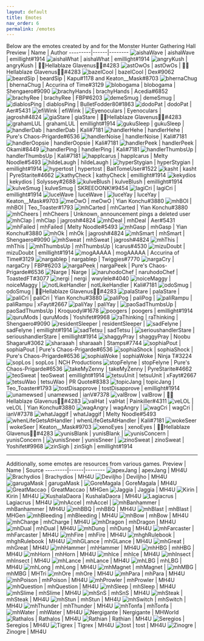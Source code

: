```yaml
---
layout: default
title: Emotes
nav_order: 6
permalink: /emotes
---
```


Below are the emotes created by and for the Monster Hunter Gathering Hall
 Preview | Name | Author 
---------|------|--------
![aishaWave](https://cdn.discordapp.com/emojis/659905680068575235.png) | aishaWave | emillight#1914
![aishaWhat](https://cdn.discordapp.com/emojis/788888375423401985.png) | aishaWhat | emillight#1914
![angryKush](https://cdn.discordapp.com/emojis/546495536136454154.png) | angryKush | 🚬🌿Hellablaze Glavenus🌿🚬#4283
![astOwOs](https://cdn.discordapp.com/emojis/546495536166076417.png) | astOwOs | 🚬🌿Hellablaze Glavenus🌿🚬#4283
![bazelCool](https://cdn.discordapp.com/emojis/597646773590425616.png) | bazelCool | Dex#9062
![beardSip](https://cdn.discordapp.com/emojis/659905683470286873.png) | beardSip | Kapu#1178 and Keaton__Mask#8703
![bhernaChug](https://cdn.discordapp.com/emojis/717882055408484453.png) | bhernaChug | Accurina of Time#3129
![blobogama](https://cdn.discordapp.com/emojis/546495536665198602.png) | blobogama | Shengaero#9090
![brachyHands](https://cdn.discordapp.com/emojis/717882055610073148.png) | brachyHands | Acedia#6852
![brachyRee](https://cdn.discordapp.com/emojis/788888382091689994.png) | brachyRee | FBP#6203
![demeSmug](https://cdn.discordapp.com/emojis/660183689702932493.png) | demeSmug | 
![diablosPing](https://cdn.discordapp.com/emojis/659905720539545613.png) | diablosPing | BulletFodder80#1863
![dodoPat](https://cdn.discordapp.com/emojis/546495536673325086.png) | dodoPat | Aer#5431
![efiWink](https://cdn.discordapp.com/emojis/659905761752645651.png) | efiWink | 
![Eyenoculars](https://cdn.discordapp.com/emojis/374250960236838922.png) | Eyenoculars | jagrosh#4824
![giaStare](https://cdn.discordapp.com/emojis/597646774148136970.png) | giaStare | 🚬🌿Hellablaze Glavenus🌿🚬#4283
![grahamLUL](https://cdn.discordapp.com/emojis/717882053277909063.png) | grahamLUL | emillight#1914
![gukuSleep](https://cdn.discordapp.com/emojis/659905689220677653.png) | gukuSleep | 
![handlerDab](https://cdn.discordapp.com/emojis/788888382079369226.png) | handlerDab | Kali#7181
![handlerHehe](https://cdn.discordapp.com/emojis/717882055182254191.png) | handlerHehe | Pure's Chaos-Prigarde#6536
![handlerNoise](https://cdn.discordapp.com/emojis/788888382037819422.png) | handlerNoise | Kali#7181
![handlerOopsie](https://cdn.discordapp.com/emojis/659905750579281921.png) | handlerOopsie | Kali#7181
![handlerPeek](https://cdn.discordapp.com/emojis/788888384906461185.png) | handlerPeek | Okami#8449
![handlerPing](https://cdn.discordapp.com/emojis/788888382024450099.png) | handlerPing | Kali#7181
![handlerThumbsUp](https://cdn.discordapp.com/emojis/659905748276609024.png) | handlerThumbsUp | Kali#7181
![happIcarus](https://cdn.discordapp.com/emojis/281963678591352834.png) | happIcarus | Melty Noodle#5493
![hildeLaugh](https://cdn.discordapp.com/emojis/788888377109118997.png) | hildeLaugh | 
![hyperStygian](https://cdn.discordapp.com/emojis/659905766769295373.png) | hyperStygian | emillight#1914
![hypertost](https://cdn.discordapp.com/emojis/659905860201480230.png) | hypertost | BaitTomeUser#1522
![kasht](https://cdn.discordapp.com/emojis/659907149580861460.png) | kasht | PyreStarite#4662
![kathyCheck](https://cdn.discordapp.com/emojis/659905764101718017.png) | kathyCheck | emillight#1914
![kekydios](https://cdn.discordapp.com/emojis/546495536392437811.png) | kekydios | Solyssey#2688
![kulveBlush](https://cdn.discordapp.com/emojis/659905764139335698.png) | kulveBlush | emillight#1914
![kulveSmug](https://cdn.discordapp.com/emojis/788888381089513512.png) | kulveSmug | SKREEOONK!#9454
![lagiCri](https://cdn.discordapp.com/emojis/717882052619534367.png) | lagiCri | emillight#1914
![luceWave](https://cdn.discordapp.com/emojis/717882051151265889.png) | luceWave | 
![luceYay](https://cdn.discordapp.com/emojis/597646774017982465.png) | luceYay | Keaton__Mask#9703
![meOwO](https://cdn.discordapp.com/emojis/546495536266477569.png) | meOwO | Yian Konchu#3880
![mhBOI](https://cdn.discordapp.com/emojis/717882049566081066.png) | mhBOI | Teo_Toaster#1793
![mhCarted](https://cdn.discordapp.com/emojis/546495536241311775.png) | mhCarted | Yian Konchu#3880
![mhCheers](https://cdn.discordapp.com/emojis/597646773833695232.png) | mhCheers | Unknown, announcement pings a deleted user
![mhClap](https://cdn.discordapp.com/emojis/546495536748822538.png) | mhClap | jagrosh#4824
![mhDeal](https://cdn.discordapp.com/emojis/546495536002367488.png) | mhDeal | Aer#5431
![mhFailed](https://cdn.discordapp.com/emojis/374256883588005908.png) | mhFailed | Melty Noodle#5493
![mhGasp](https://cdn.discordapp.com/emojis/546495536530849834.png) | mhGasp | Yian Konchu#3880
![mhOk](https://cdn.discordapp.com/emojis/546495536363208725.png) | mhOk | jagrosh#4824
![mhSmart](https://cdn.discordapp.com/emojis/597646773892415516.png) | mhSmart | Shengaero#9090
![mhSweat](https://cdn.discordapp.com/emojis/546495536660742159.png) | mhSweat | jagrosh#4824
![mhThis](https://cdn.discordapp.com/emojis/374250960010215426.png) | mhThis | 
![mhThumbsUp](https://cdn.discordapp.com/emojis/546495536698621952.png) | mhThumbsUp | Icarus#4530
![mizuDoubt](https://cdn.discordapp.com/emojis/788888380007120946.png) | mizuDoubt | emillight#1914
![mogAAAAA](https://cdn.discordapp.com/emojis/659905734896517130.png) | mogAAAAA | Accurina of Time#3129
![nargablep](https://cdn.discordapp.com/emojis/717882052170743890.png) | nargablep | Twiggies#7770
![nargaCry](https://cdn.discordapp.com/emojis/788888380855418880.png) | nargaCry | FBP#6203
![nargaPeek](https://cdn.discordapp.com/emojis/659907218321440790.png) | nargaPeek | Pure's Chaos-Prigarde#6536
![Narge](https://cdn.discordapp.com/emojis/374256883588005918.png) | Narge | 
![naruhodoChef](https://cdn.discordapp.com/emojis/717882049587052555.png) | naruhodoChef | ToastedFT#3077
![nergi](https://cdn.discordapp.com/emojis/659907222964404283.png) | nergi | wwylele#4040
![noiceMaggy](https://cdn.discordapp.com/emojis/281963678864244737.png) | noiceMaggy | 
![notLikeHandler](https://cdn.discordapp.com/emojis/788888382251466842.png) | notLikeHandler | Kali#7181
![odoSmug](https://cdn.discordapp.com/emojis/546495535817949225.png) | odoSmug | 🚬🌿Hellablaze Glavenus🌿🚬#4283
![palaStare](https://cdn.discordapp.com/emojis/788888378909261864.png) | palaStare | 
![paliCri](https://cdn.discordapp.com/emojis/546495536442638363.png) | paliCri | Yian Konchu#3880
![paliPog](https://cdn.discordapp.com/emojis/788888996747018261.png) | paliPog | 
![paliRampu](https://cdn.discordapp.com/emojis/788888377293799444.png) | paliRampu | xFayt#2667
![paliYay](https://cdn.discordapp.com/emojis/660977900371312651.png) | paliYay | 
![paoSadThumbsUp](https://cdn.discordapp.com/emojis/717882050568519731.png) | paoSadThumbsUp | Kroquodyl#1678
![poogers](https://cdn.discordapp.com/emojis/717890480276504697.png) | poogers | emillight#1914
![quruMods](https://cdn.discordapp.com/emojis/788888382477697084.png) | quruMods | Yoshifet#9968
![raThinking](https://cdn.discordapp.com/emojis/546495536602021888.png) | raThinking | Shengaero#9090
![residentSleeper](https://cdn.discordapp.com/emojis/659905687647682580.png) | residentSleeper | 
![sadFelyne](https://cdn.discordapp.com/emojis/597646774076833792.png) | sadFelyne | emillight#1914
![sadTetsu](https://cdn.discordapp.com/emojis/546495536174202882.png) | sadTetsu | 
![serioushandlerStare](https://cdn.discordapp.com/emojis/717882052866998326.png) | serioushandlerStare | emillight#1914
![shaggyPray](https://cdn.discordapp.com/emojis/597646774211182613.png) | shaggyPray | Noobu Shagaru#3062
![sharaaah](https://cdn.discordapp.com/emojis/659907232695189504.png) | sharaaah | Stamps#7744
![sophiaPout](https://cdn.discordapp.com/emojis/659907159676682283.png) | sophiaPout | Pure's Chaos-Prigarde#6536
![sophiaShock](https://cdn.discordapp.com/emojis/659905864567750676.png) | sophiaShock | Pure's Chaos-Prigarde#6536
![sophiaWoke](https://cdn.discordapp.com/emojis/717882052384522390.png) | sophiaWoke | Ninja T#3224
![sopLos](https://cdn.discordapp.com/emojis/659905769444999188.png) | sopLos | NCH Productions
![stopFelyne](https://cdn.discordapp.com/emojis/659907242950131732.png) | stopFelyne | Pure's Chaos-Prigarde#6536
![takeMyZenny](https://cdn.discordapp.com/emojis/667350557639573505.png) | takeMyZenny | PyreStarite#4662
![teoSweat](https://cdn.discordapp.com/emojis/597646773946810379.png) | teoSweat | emillight#1914
![tetsuUnit](https://cdn.discordapp.com/emojis/788888379747860510.png) | tetsuUnit | xFayt#2667
![tetsuWao](https://cdn.discordapp.com/emojis/788888382101127188.png) | tetsuWao | PR Quote#8383
![topicJang](https://cdn.discordapp.com/emojis/717882056528363602.png) | topicJang | Teo_Toaster#1793
![tostDisapprove](https://cdn.discordapp.com/emojis/717882053890408479.png) | tostDisapprove | emillight#1914
![unamewsed](https://cdn.discordapp.com/emojis/546495536593895433.png) | unamewsed | ianV#7378
![valBrow](https://cdn.discordapp.com/emojis/546495536501620756.png) | valBrow | 🚬🌿Hellablaze Glavenus🌿🚬#4283
![valHat](https://cdn.discordapp.com/emojis/597646774227828755.png) | valHat | Painkiller#4311
![veLOL](https://cdn.discordapp.com/emojis/546495536555884564.png) | veLOL | Yian Konchu#3880
![wagAngry](https://cdn.discordapp.com/emojis/585587770777403392.png) | wagAngry | 
![wagCri](https://cdn.discordapp.com/emojis/585587770957889536.png) | wagCri | ianV#7378
![whatJaggif](https://cdn.discordapp.com/emojis/374255488273219604.png) | whatJaggif | Melty Noodle#5493
![whenLifeGetsAtHandler](https://cdn.discordapp.com/emojis/717882052770398339.png) | whenLifeGetsAtHandler | Kali#7181
![wokeSeer](https://cdn.discordapp.com/emojis/597646773967913012.png) | wokeSeer | Keaton__Mask#9703
![xenoEyes](https://cdn.discordapp.com/emojis/597646774307389440.png) | xenoEyes | 🚬🌿Hellablaze Glavenus🌿🚬#4283
![yunisBlank](https://cdn.discordapp.com/emojis/788888377348325437.png) | yunisBlank | 
![yunisConcern](https://cdn.discordapp.com/emojis/659905757676044359.png) | yunisConcern | 
![yunisSneer](https://cdn.discordapp.com/emojis/788888377184616498.png) | yunisSneer | 
![zinoSweat](https://cdn.discordapp.com/emojis/788888380078293012.png) | zinoSweat | Yoshifet#9968
![zinSigh](https://cdn.discordapp.com/emojis/659905761291403286.png) | zinSigh | emillight#1914

---

Additionally, some emotes are resources from various games.
 Preview | Name | Source 
---------|------|--------
![apexJang](https://cdn.discordapp.com/emojis/229902862128381952.png) | apexJang | MH4U
![Brachydios](https://cdn.discordapp.com/emojis/233809176604704768.png) | Brachydios | MH4U
![Deviljho](https://cdn.discordapp.com/emojis/233810653792567296.png) | Deviljho | MH4U
![garugaMask](https://cdn.discordapp.com/emojis/281963837022928896.png) | garugaMask | 
![GoreMagala](https://cdn.discordapp.com/emojis/234046690779201536.png) | GoreMagala | MH4U
![GreatMaccao](https://cdn.discordapp.com/emojis/230103555468427264.png) | GreatMaccao | MHGen
![Jaggia](https://cdn.discordapp.com/emojis/229890172106309634.png) | Jaggia | MH4U
![Kirin](https://cdn.discordapp.com/emojis/318817885986488320.png) | Kirin | MH4U
![KushalaDaora](https://cdn.discordapp.com/emojis/318817886393073674.png) | KushalaDaora | MH4U
![Lagiacrus](https://cdn.discordapp.com/emojis/233484744367538177.png) | Lagiacrus | MH4U
![mhAccel](https://cdn.discordapp.com/emojis/717882049565949992.png) | mhAccel | 
![mhBanhammer](https://cdn.discordapp.com/emojis/229904262405160961.png) | mhBanhammer | MH4U
![mhBBQ](https://cdn.discordapp.com/emojis/318817000220524544.png) | mhBBQ | MH4U
![mhBlast](https://cdn.discordapp.com/emojis/374256883558776842.png) | mhBlast | MHGen
![mhBleeding](https://cdn.discordapp.com/emojis/318815089530503181.png) | mhBleeding | MH4U
![mhBow](https://cdn.discordapp.com/emojis/616429517967458324.png) | mhBow | MH4U
![mhCharge](https://cdn.discordapp.com/emojis/616429518017658880.png) | mhCharge | MH4U
![mhDragon](https://cdn.discordapp.com/emojis/318815089992007680.png) | mhDragon | MH4U
![mhDual](https://cdn.discordapp.com/emojis/616429517594165255.png) | mhDual | MH4U
![mhDung](https://cdn.discordapp.com/emojis/374256883596263424.png) | mhDung | MH4U
![mhFarcaster](https://cdn.discordapp.com/emojis/233809779426852864.png) | mhFarcaster | MH4U
![mhFire](https://cdn.discordapp.com/emojis/374256883504119809.png) | mhFire | MH4U
![mhghRulebook](https://cdn.discordapp.com/emojis/239871728883335168.png) | mhghRulebook | MH4U
![mhGLance](https://cdn.discordapp.com/emojis/616429518390820944.png) | mhGLance | MH4U
![mhGreat](https://cdn.discordapp.com/emojis/616429518206533636.png) | mhGreat | MH4U
![mhHammer](https://cdn.discordapp.com/emojis/616429518256603166.png) | mhHammer | MH4U
![mhHBG](https://cdn.discordapp.com/emojis/616429517929709572.png) | mhHBG | MH4U
![mhHorn](https://cdn.discordapp.com/emojis/616429518571307024.png) | mhHorn | MH4U
![mhIce](https://cdn.discordapp.com/emojis/318815089882824705.png) | mhIce | MH4U
![mhInsect](https://cdn.discordapp.com/emojis/616429518223048704.png) | mhInsect | MH4U
![mhLance](https://cdn.discordapp.com/emojis/616429517992493077.png) | mhLance | MH4U
![mhLBG](https://cdn.discordapp.com/emojis/616429518244020254.png) | mhLBG | MH4U
![mhLong](https://cdn.discordapp.com/emojis/616429518168522836.png) | mhLong | MH4U
![mhMagnet](https://cdn.discordapp.com/emojis/616595587860791321.png) | mhMagnet | 
![mhMBG](https://cdn.discordapp.com/emojis/616595587722379274.png) | mhMBG | MHTri
![mhOre](https://cdn.discordapp.com/emojis/694883958978248734.png) | mhOre | MH4U
![mhPara](https://cdn.discordapp.com/emojis/229901831927496716.png) | mhPara | MH4U
![mhPoison](https://cdn.discordapp.com/emojis/229901925481578496.png) | mhPoison | MH4U
![mhProwler](https://cdn.discordapp.com/emojis/616429518223310868.png) | mhProwler | MH4U
![mhQuestion](https://cdn.discordapp.com/emojis/374256883512508416.png) | mhQuestion | MH4U
![mhSleep](https://cdn.discordapp.com/emojis/374256883378421761.png) | mhSleep | MH4U
![mhSlime](https://cdn.discordapp.com/emojis/318815089644011520.png) | mhSlime | MH4U
![mhSnS](https://cdn.discordapp.com/emojis/616429517984104480.png) | mhSnS | MH4U
![mhSteak](https://cdn.discordapp.com/emojis/374256883399262209.png) | mhSteak | MH4U
![mhStun](https://cdn.discordapp.com/emojis/229901192111718402.png) | mhStun | MH4U
![mhSwitch](https://cdn.discordapp.com/emojis/616429518290157588.png) | mhSwitch | MH4U
![mhThunder](https://cdn.discordapp.com/emojis/318815090088607744.png) | mhThunder | MH4U
![mhTonfa](https://cdn.discordapp.com/emojis/616595587361538049.png) | mhTonfa | 
![mhWater](https://cdn.discordapp.com/emojis/374256883206193155.png) | mhWater | MH4U
![Nergigante](https://cdn.discordapp.com/emojis/659907224876875776.png) | Nergigante | MHWorld
![Rathalos](https://cdn.discordapp.com/emojis/233810321142317056.png) | Rathalos | MH4U
![Rathian](https://cdn.discordapp.com/emojis/233810654107009024.png) | Rathian | MH4U
![Seregios](https://cdn.discordapp.com/emojis/233810653515743243.png) | Seregios | MH4U
![Tigrex](https://cdn.discordapp.com/emojis/233810654178312192.png) | Tigrex | MH4U
![tost](https://cdn.discordapp.com/emojis/234003124401078273.png) | tost | MH4U
![Zinogre](https://cdn.discordapp.com/emojis/229890674097520640.png) | Zinogre | MH4U
